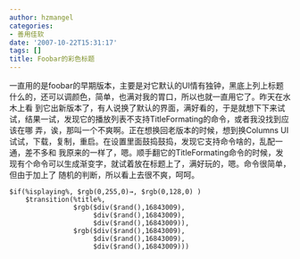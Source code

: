 ```yaml
---
author: hzmangel
categories:
- 善用佳软
date: '2007-10-22T15:31:17'
tags: []
title: Foobar的彩色标题
---
```

一直用的是foobar的早期版本，主要是对它默认的UI情有独钟，黑底上列上标题什么的，还可以调颜色，简单，也满对我的胃口，所以也就一直用它了。昨天在水木上看
到它出新版本了，有人说换了默认的界面，满好看的，于是就想下下来试试，结果一试，发现它的播放列表不支持TitleFormating的命令，或者我没找到应该在哪
弄，诶，那叫一个不爽啊。正在想换回老版本的时候，想到换Columns UI试试，下载，复制，重启。在设置里面鼓捣鼓捣，发现它支持命令啥的，乱配一通，差不多和
我原来的一样了，嗯。顺手翻它的TitleFormating命令的时候，发现有个命令可以生成渐变字，就试着放在标题上了，满好玩的，嗯。命令很简单，但由于加上了
随机的判断，所以看上去很不爽，呵呵。  

    
    
    $if(%isplaying%, $rgb(0,255,0)→, $rgb(0,128,0) )
        $transition(%title%,
                    $rgb($div($rand(),16843009),
                         $div($rand(),16843009),
                         $div($rand(),16843009)),
                    $rgb($div($rand(),16843009),
                         $div($rand(),16843009),
                         $div($rand(),16843009)))